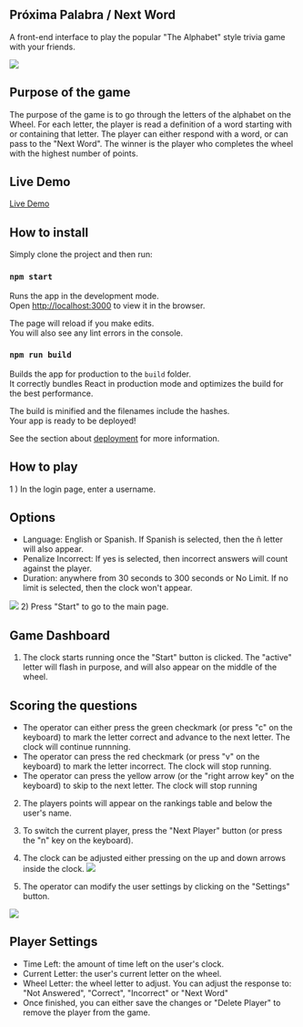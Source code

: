## Próxima Palabra / Next Word

A front-end interface to play the popular "The Alphabet" style trivia game with your friends.

<img src="https://www.andresfrixione.com/pasapalabrasdemo.jpg" />

## Purpose of the game

The purpose of the game is to go through the letters of the alphabet on the Wheel. For each letter, the player is read a definition of a word starting with or containing that letter. The player can either respond with a word, or can pass to the "Next Word". The winner is the player who completes the wheel with the highest number of points.

## Live Demo

<a href="https://www.andresfrixione.com/pasapalabras">Live Demo</a>

## How to install

Simply clone the project and then run:

### `npm start`

Runs the app in the development mode.<br />
Open [http://localhost:3000](http://localhost:3000) to view it in the browser.

The page will reload if you make edits.<br />
You will also see any lint errors in the console.

### `npm run build`

Builds the app for production to the `build` folder.<br />
It correctly bundles React in production mode and optimizes the build for the best performance.

The build is minified and the filenames include the hashes.<br />
Your app is ready to be deployed!

See the section about [deployment](https://facebook.github.io/create-react-app/docs/deployment) for more information.

## How to play

1 ) In the login page, enter a username.

<h2>Options</h2>
<ul>
<li> Language: English or Spanish. If Spanish is selected, then the ñ letter will also appear.</li>
<li> Penalize Incorrect: If yes is selected, then incorrect answers will count against the player.</li>
<li>Duration: anywhere from 30 seconds to 300 seconds or No Limit. If no limit is selected, then the clock won't appear.
</ul>

<img src="https://www.andresfrixione.com/pasapalabraslogin.jpg" />
2) Press "Start" to go to the main page.

## Game Dashboard

1. The clock starts running once the "Start" button is clicked. The "active" letter will flash in purpose, and will also appear on the middle of the wheel.

<h2>Scoring the questions</h2>
<ul>
<li>The operator can either press the green checkmark (or press "c" on the keyboard) to mark the letter correct and advance to the next letter. The clock will continue runnning.</li>
<li>The operator can press the red checkmark (or press "v" on the keyboard) to mark the letter incorrect. The clock will stop running.</li>
<li>The operator can press the yellow arrow (or the "right arrow key" on the keyboard) to skip to the next letter. The clock will stop running</li>
</ul>

2. The players points will appear on the rankings table and below the user's name.

3. To switch the current player, press the "Next Player" button (or press the "n" key on the keyboard).

4. The clock can be adjusted either pressing on the up and down arrows inside the clock.
   <img src="https://www.andresfrixione.com/clock.jpg" />

5. The operator can modify the user settings by clicking on the "Settings" button.

<img src="https://www.andresfrixione.com/settings.jpg" />

<h2>Player Settings</h2>
<ul>
<li>Time Left: the amount of time left on the user's clock.</li>
<li>Current Letter: the user's current letter on the wheel.</li>
<li>Wheel Letter: the wheel letter to adjust. You can adjust the response to: "Not Answered", "Correct", "Incorrect" or "Next Word"</li>
<li>Once finished, you can either save the changes or "Delete Player" to remove the player from the game.
</ul>
